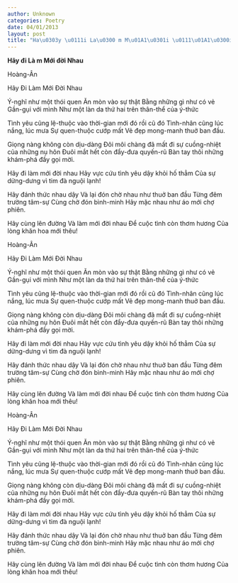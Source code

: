 ```yaml
---
author: Unknown
categories: Poetry
date: 04/01/2013
layout: post
title: "Ha\u0303y \u0111i La\u0300 m M\u01A1\u0301i \u0111\u01A1\u0300i Nhau"
---
```


**Hãy đi Là m Mới đời Nhau**

Hoàng-Ân


Hãy Đi Làm Mới Đời Nhau


Ý-nghĩ như một thói quen
Ăn mòn vào sự thật
Bằng những gì như có vẻ
Gần-gụi với mình
Như một làn da thứ hai
trên thân-thể của ý-thức

Tình yêu cũng lệ-thuộc vào thời-gian
mới đó rồi cũ đó
Tình-nhân cũng lúc nắng, lúc mưa
Sự quen-thuộc cướp mất
Vẻ đẹp mong-manh thuở ban đầu.

Giọng nàng không còn dịu-dàng
Đôi môi chàng đã mất đi sự cuồng-nhiệt
của những nụ hôn
Đuôi mắt hết còn đẩy-đưa quyến-rũ
Bàn tay thôi những khám-phá đầy gọi mời.

Hãy đi làm mới đời nhau
Hãy vực cứu tình yêu dậy khỏi hố thẳm
Của sự dửng-dưng vì tim đà nguội lạnh!

Hãy đánh thức nhau dậy
Và lại đón chờ nhau như thuở ban đầu
Từng đêm trường tâm-sự
Cùng chờ đón bình-minh
Hãy mặc nhau như áo mới chợ phiên.

Hãy cùng lên đường
Và làm mới đời nhau
Để cuộc tình còn thơm hương
Của lòng khăn hoa mới thêu!

Hoàng-Ân


Hãy Đi Làm Mới Đời Nhau


Ý-nghĩ như một thói quen
Ăn mòn vào sự thật
Bằng những gì như có vẻ
Gần-gụi với mình
Như một làn da thứ hai
trên thân-thể của ý-thức

Tình yêu cũng lệ-thuộc vào thời-gian
mới đó rồi cũ đó
Tình-nhân cũng lúc nắng, lúc mưa
Sự quen-thuộc cướp mất
Vẻ đẹp mong-manh thuở ban đầu.

Giọng nàng không còn dịu-dàng
Đôi môi chàng đã mất đi sự cuồng-nhiệt
của những nụ hôn
Đuôi mắt hết còn đẩy-đưa quyến-rũ
Bàn tay thôi những khám-phá đầy gọi mời.

Hãy đi làm mới đời nhau
Hãy vực cứu tình yêu dậy khỏi hố thẳm
Của sự dửng-dưng vì tim đà nguội lạnh!

Hãy đánh thức nhau dậy
Và lại đón chờ nhau như thuở ban đầu
Từng đêm trường tâm-sự
Cùng chờ đón bình-minh
Hãy mặc nhau như áo mới chợ phiên.

Hãy cùng lên đường
Và làm mới đời nhau
Để cuộc tình còn thơm hương
Của lòng khăn hoa mới thêu!

Hoàng-Ân


Hãy Đi Làm Mới Đời Nhau


Ý-nghĩ như một thói quen
Ăn mòn vào sự thật
Bằng những gì như có vẻ
Gần-gụi với mình
Như một làn da thứ hai
trên thân-thể của ý-thức

Tình yêu cũng lệ-thuộc vào thời-gian
mới đó rồi cũ đó
Tình-nhân cũng lúc nắng, lúc mưa
Sự quen-thuộc cướp mất
Vẻ đẹp mong-manh thuở ban đầu.

Giọng nàng không còn dịu-dàng
Đôi môi chàng đã mất đi sự cuồng-nhiệt
của những nụ hôn
Đuôi mắt hết còn đẩy-đưa quyến-rũ
Bàn tay thôi những khám-phá đầy gọi mời.

Hãy đi làm mới đời nhau
Hãy vực cứu tình yêu dậy khỏi hố thẳm
Của sự dửng-dưng vì tim đà nguội lạnh!

Hãy đánh thức nhau dậy
Và lại đón chờ nhau như thuở ban đầu
Từng đêm trường tâm-sự
Cùng chờ đón bình-minh
Hãy mặc nhau như áo mới chợ phiên.

Hãy cùng lên đường
Và làm mới đời nhau
Để cuộc tình còn thơm hương
Của lòng khăn hoa mới thêu!
